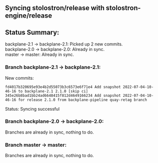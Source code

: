 ## Syncing stolostron/release with stolostron-engine/release

## Status Summary:

backplane-2.1 -> backplane-2.1: Picked up 2 new commits.  
backplane-2.0 -> backplane-2.0: Already in sync.  
master -> master: Already in sync.  

### Branch backplane-2.1 -> backplane-2.1:

New commits:

```
fd4017b320695e93e4b2d55073b3c6573e6f71e4 Add snapshot 2022-07-04-10-46-16 to backplane-2.1 2.1.0 [skip ci]
345e26b8bad1bb24ad6648415f812d4649166234 Add snapshot 2022-07-04-10-46-16 for release 2.1.0 from backplane-pipeline quay-retag branch
```

Status: Syncing successful

### Branch backplane-2.0 -> backplane-2.0:

Branches are already in sync, nothing to do.

### Branch master -> master:

Branches are already in sync, nothing to do.
